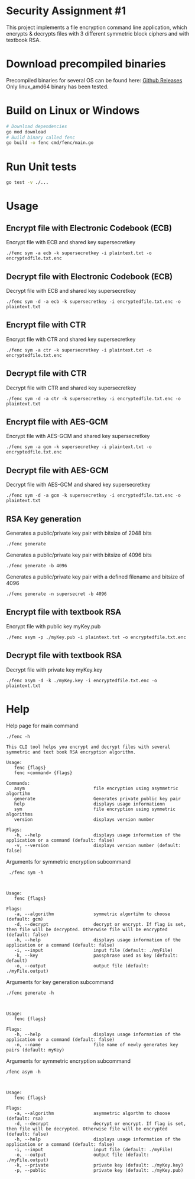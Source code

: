 # Security Assignment #1
This project implements a file encryption command line application, which encrypts & decrypts files with 3 different symmetric block ciphers and with textbook RSA.

# Download precompiled binaries
Precompiled binaries for several OS can be found here: [Github Releases](https://github.com/thushjandan/mcs2022-security-file-encryption/releases/tag/v1.0.0)
Only linux_amd64 binary has been tested.

# Build on Linux or Windows
```bash
# Download dependencies
go mod download
# Build binary called fenc
go build -o fenc cmd/fenc/main.go
```

# Run Unit tests
```bash
go test -v ./...
```

# Usage
## Encrypt file with Electronic Codebook (ECB)
Encrypt file with ECB and shared key supersecretkey
```
./fenc sym -a ecb -k supersecretkey -i plaintext.txt -o encryptedfile.txt.enc
```
## Decrypt file with Electronic Codebook (ECB)
Decrypt file with ECB and shared key supersecretkey
```
./fenc sym -d -a ecb -k supersecretkey -i encryptedfile.txt.enc -o plaintext.txt
```
## Encrypt file with CTR
Encrypt file with CTR and shared key supersecretkey
```
./fenc sym -a ctr -k supersecretkey -i plaintext.txt -o encryptedfile.txt.enc
```

## Decrypt file with CTR
Decrypt file with CTR and shared key supersecretkey
```
./fenc sym -d -a ctr -k supersecretkey -i encryptedfile.txt.enc -o plaintext.txt
```
## Encrypt file with AES-GCM
Encrypt file with AES-GCM and shared key supersecretkey
```
./fenc sym -a gcm -k supersecretkey -i plaintext.txt -o encryptedfile.txt.enc
```

## Decrypt file with AES-GCM
Decrypt file with AES-GCM and shared key supersecretkey
```
./fenc sym -d -a gcm -k supersecretkey -i encryptedfile.txt.enc -o plaintext.txt
```

## RSA Key generation
Generates a public/private key pair with bitsize of 2048 bits
```
./fenc generate
```
Generates a public/private key pair with bitsize of 4096 bits
```
./fenc generate -b 4096
```
Generates a public/private key pair with a defined filename and bitsize of 4096
```
./fenc generate -n supersecret -b 4096
```
## Encrypt file with textbook RSA
Encrypt file with public key myKey.pub
```
./fenc asym -p ./myKey.pub -i plaintext.txt -o encryptedfile.txt.enc
```

## Decrypt file with textbook RSA
Decrypt file with private key myKey.key
```
./fenc asym -d -k ./myKey.key -i encryptedfile.txt.enc -o plaintext.txt
```

# Help
Help page for main command
```
./fenc -h

This CLI tool helps you encrypt and decrypt files with several symmetric and text book RSA encryption algorithm.

Usage:
   fenc {flags}
   fenc <command> {flags}

Commands: 
   asym                          file encryption using asymmetric algortihm
   generate                      Generates private public key pair
   help                          displays usage informationn
   sym                           file encryption using symmetric algorithms
   version                       displays version number

Flags: 
   -h, --help                    displays usage information of the application or a command (default: false)
   -v, --version                 displays version number (default: false)
```
Arguments for symmetric encryption subcommand
```
 ./fenc sym -h



Usage:
   fenc {flags}

Flags: 
   -a, --algorithm               symmetric algortihm to choose (default: gcm)
   -d, --decrypt                 decrypt or encrypt. If flag is set, then file will be decrypted. Otherwise file will be encrypted (default: false)
   -h, --help                    displays usage information of the application or a command (default: false)
   -i, --input                   input file (default: ./myFile)
   -k, --key                     passphrase used as key (default: default)
   -o, --output                  output file (default: ./myFile.output)
```

Arguments for key generation subcommand
```
./fenc generate -h



Usage:
   fenc {flags}

Flags: 
   -h, --help                    displays usage information of the application or a command (default: false)
   -n, --name                    file name of newly generates key pairs (default: myKey)
```

Arguments for symmetric encryption subcommand
```
/fenc asym -h



Usage:
   fenc {flags}

Flags: 
   -a, --algorithm               asymmetric algorthm to choose (default: rsa)
   -d, --decrypt                 decrypt or encrypt. If flag is set, then file will be decrypted. Otherwise file will be encrypted (default: false)
   -h, --help                    displays usage information of the application or a command (default: false)
   -i, --input                   input file (default: ./myFile)
   -o, --output                  output file (default: ./myFile.output)
   -k, --private                 private key (default: ./myKey.key)
   -p, --public                  private key (default: ./myKey.pub)
```